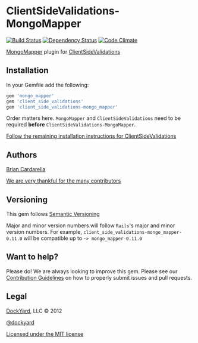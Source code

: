 # ClientSideValidations-MongoMapper #

[![Build Status](https://secure.travis-ci.org/dockyard/client_side_validations-mongo_mapper.png?branch=0-11-stable)](http://travis-ci.org/dockyard/client_side_validations-mongo_mapper)
[![Dependency Status](https://gemnasium.com/dockyard/client_side_validations-mongo_mapper.png?travis)](https://gemnasium.com/dockyard/client_side_validations-mongo_mapper)
[![Code Climate](https://codeclimate.com/badge.png)](https://codeclimate.com/github/dockyard/client_side_validations-mongo_mapper)

[MongoMapper](https://github.com/jnunemaker/mongomapper) plugin for [ClientSideValidations](https://github.com/bcardarella/client_side_validations)

## Installation ##

In your Gemfile add the following:

```ruby
gem 'mongo_mapper'
gem 'client_side_validations'
gem 'client_side_validations-mongo_mapper'
```

Order matters here. `MongoMapper` and `ClientSideValidations` need to be
required **before** `ClientSideValidations-MongoMapper`.

[Follow the remaining installation instructions for ClientSideValidations](https://github.com/bcardarella/client_side_validations/tree/3-2-stable/README.md)

## Authors ##

[Brian Cardarella](http://twitter.com/bcardarella)

[We are very thankful for the many contributors](https://github.com/dockyard/client_side_validations-mongo_mapper/graphs/contributors)

## Versioning ##

This gem follows [Semantic Versioning](http://semver.org)

Major and minor version numbers will follow `Rails`'s major and
minor version numbers. For example,
`client_side_validations-mongo_mapper-0.11.0` will be compatible up to 
`~> mongo_mapper-0.11.0`

## Want to help? ##

Please do! We are always looking to improve this gem. Please see our
[Contribution Guidelines](https://github.com/dockyard/client_side_validations-mongo_mapper/blob/master/CONTRIBUTING.md)
on how to properly submit issues and pull requests.

## Legal ##

[DockYard](http://dockyard.com), LLC &copy; 2012

[@dockyard](http://twitter.com/dockyard)

[Licensed under the MIT license](http://www.opensource.org/licenses/mit-license.php)


